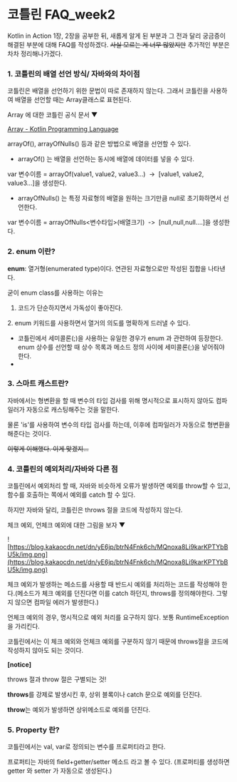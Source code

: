 # 코틀린 FAQ_week2

Kotlin in Action 1장, 2장을 공부한 뒤, 새롭게 알게 된 부분과 그 전과 달리 궁금증이 해결된 부분에 대해 FAQ를 작성하겠다. ~~사실 모르는 게 너무 많았지만~~ 추가적인 부분은 차차 정리해나가겠다.

### **1. 코틀린의 배열 선언 방식/ 자바와의 차이점**

코틀린은 배열을 선언하기 위한 문법이 따로 존재하지 않는다. 그래서 코틀린을 사용하여 배열을 선언할 때는 Array클래스로 표현된다.

Array 에 대한 코틀린 공식 문서 ▼

[Array - Kotlin Programming Language](https://kotlinlang.org/api/latest/jvm/stdlib/kotlin/-array/)

arrayOf(), arrayOfNulls() 등과 같은 방법으로 배열을 선언할 수 있다.

- arrayOf() 는 배열을 선언하는 동시에 배열에 데이터를 넣을 수 있다.

var 변수이름 = arrayOf(value1, value2, value3...)  ->  [value1, value2, value3...]을 생성한다.

- arrayOfNulls() 는 특정 자료형의 배열을 원하는 크기만큼 null로 초기화하면서 선언한다.

var 변수이름 = arrayOfNulls<변수타입>(배열크기)  ->  [null,null,null....]을 생성한다.

### **2. enum 이란?**

**enum**: 열거형(enumerated type)이다. 연관된 자료형으로만 작성된 집합을 나타낸다.

굳이 enum class를 사용하는 이유는

1. 코드가 단순하지면서 가독성이 좋아진다.

2. enum 키워드를 사용하면서 열거의 의도를 명확하게 드러낼 수 있다.

- 코틀린에서 세미콜론(;)을 사용하는 유일한 경우가 enum 과 관련하여 등장한다. enum 상수를 선언할 때 상수 목록과 메소드 정의 사이에 세미콜론(;)을 넣어줘야 한다.
-

### **3. 스마트 캐스트란?**

자바에서는 형변환을 할 때 변수의 타입 검사를 위해 명시적으로 표시하지 않아도 컴파일러가 자동으로 캐스팅해주는 것을 말한다.

물론 'is'를 사용하여 변수의 타입 검사를 하는데, 이후에 컴파일러가 자동으로 형변환을 해준다는 것이다.

~~이렇게 이해했다. 이게 맞겠지...~~

### **4. 코틀린의 예외처리/자바와 다른 점**

코틀린에서 예외처리 할 때, 자바와 비슷하게 오류가 발생하면 예외를 throw할 수 있고, 함수를 호출하는 쪽에서 예외를 catch 할 수 있다.

하지만 자바와 달리, 코틀린은 throws 절을 코드에 작성하지 않는다.

체크 예외, 언체크 예외에 대한 그림을 보자 ▼

![https://blog.kakaocdn.net/dn/yE6jp/btrN4Fnk6ch/MQnoxa8Li9karKPTYbBU5k/img.png](https://blog.kakaocdn.net/dn/yE6jp/btrN4Fnk6ch/MQnoxa8Li9karKPTYbBU5k/img.png)

체크 예외가 발생하는 메소드를 사용할 때 반드시 예외를 처리하는 코드를 작성해야 한다.(메소드가 체크 예외를 던진다면 이를 catch 하던지, throws를 정의해야한다. 그렇지 않으면 컴파일 에러가 발생한다.)

언체크 예외의 경우, 명시적으로 예외 처리를 요구하지 않다. 보통 RuntimeException을 가리킨다.

코틀린에서는 이 체크 예외와 언체크 예외를 구분하지 않기 때문에 throws절을 코드에 작성하지 않아도 되는 것이다.

**[notice]**

throws 절과 throw 절은 구별되는 것!

**throws**를 강제로 발생시킨 후, 상위 블록이나 catch 문으로 예외를 던진다.

**throw**는 예외가 발생하면 상위메소드로 예외를 던진다.

### **5. Property 란?**

코틀린에서는 val, var로 정의되는 변수를 프로퍼티라고 한다.

프로퍼티는 자바의 field+getter/setter 메소드 라고 볼 수 있다. (프로퍼티를 생성하면 getter 와 setter 가 자동으로 생성된다.)
